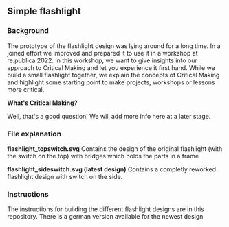 ## Simple flashlight

### Background

The prototype of the flashlight design was lying around for a long time. In a joined effort we improved and prepared it to use it in a workshop at re:publica 2022. In this workshop, we want to give insights into our approach to Critical Making and let you experience it first hand. While we build a small flashlight together, we explain the concepts of Critical Making and highlight some starting point to make projects, workshops or lessons more critical.

**What's Critical Making?**

Well, that's a good question! We will add more info here at a later stage.

### File explanation

**flashlight_topswitch.svg**
Contains the design of the original flashlight (with the switch on the top) with bridges which holds the parts in a frame

**flashlight_sideswitch.svg (latest design)**
Contains a completly reworked flashlight design with switch on the side.

### Instructions

The instructions for building the different flashlight designs are in this repository. There is a german version available for the newest design

